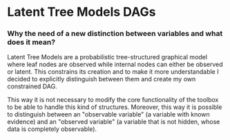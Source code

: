 # Latent Tree Models DAGs

### Why the need of a new distinction between variables and what does it mean?

Latent Tree Models are a probabilistic tree-structured graphical model where leaf nodes are observed while internal nodes can either be observed or latent. This constrains its creation and to make it more understandable I decided to explicitly distinguish between them and create my own constrained DAG.

This way it is not necessary to modify the core functionality of the toolbox to be able to handle this kind of structures. Moreover, this way it is possible to distinguish between an "observable variable" (a variable with known evidence) and an "observed variable" (a variable that is not hidden, whose data is completely observable).
